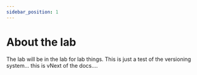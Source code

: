 ```yaml
---
sidebar_position: 1
---
```


# About the lab

The lab will be in the lab for lab things. This is just a test of the versioning system... this is vNext of the docs.... 
